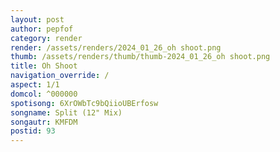 ```yaml
---
layout: post
author: pepfof
category: render
render: /assets/renders/2024_01_26_oh shoot.png
thumb: /assets/renders/thumb/thumb-2024_01_26_oh shoot.png
title: Oh Shoot
navigation_override: /
aspect: 1/1
domcol: ^000000
spotisong: 6XrOWbTc9bQiioUBErfosw
songname: Split (12" Mix)
songautr: KMFDM
postid: 93
---
```


<!--USER BEGIN 1-->

<!--USER END 1-->

<!--more-->
<!--USER BEGIN 2-->

<!--USER END 2-->

